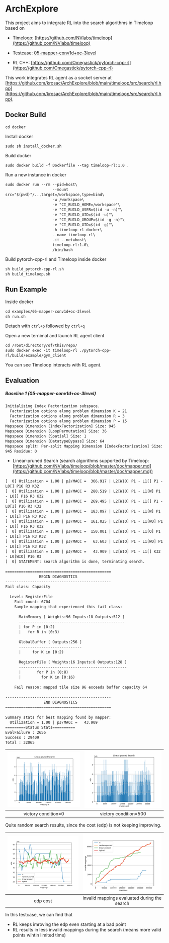 # ArchExplore

This project aims to integrate RL into the search algorithms in Timeloop based on

* Timeloop: [https://github.com/NVlabs/timeloop](https://github.com/NVlabs/timeloop)

* Testcase: [05-mapper-conv1d+oc-3level](https://github.com/Accelergy-Project/timeloop-accelergy-exercises/tree/master/exercises/timeloop/05-mapper-conv1d%2Boc-3level)

* RL C++: [https://github.com/Omegastick/pytorch-cpp-rl](https://github.com/Omegastick/pytorch-cpp-rl)

This work integrates RL agent as a socket server at [https://github.com/krosac/ArchExplore/blob/main/timeloop/src/search/rl.hpp](https://github.com/krosac/ArchExplore/blob/main/timeloop/src/search/rl.hpp).

## Docker Build
```
cd docker
```
Install docker
```
sudo sh install_docker.sh
```
Build docker
```
sudo docker build -f Dockerfile --tag timeloop-rl:1.0 .
```
Run a new instance in docker 
```
sudo docker run --rm --pid=host\
                     --mount src="$(pwd)"/..,target=/workspace,type=bind\
                     -w /workspace\
                     -e "CI_BUILD_HOME=/workspace"\
                     -e "CI_BUILD_USER=$(id -u -n)"\
                     -e "CI_BUILD_UID=$(id -u)"\
                     -e "CI_BUILD_GROUP=$(id -g -n)"\
                     -e "CI_BUILD_GID=$(id -g)"\
                     -h timeloop-rl-docker\
                     --name timeloop-rl\
                     -it --net=host\
                     timeloop-rl:1.0\
                     /bin/bash
```
Build pytorch-cpp-rl and Timeloop inside docker
```
sh build_pytorch-cpp-rl.sh
sh build_timeloop.sh
```

## Run Example
Inside docker
```
cd examples/05-mapper-conv1d+oc-3level
sh run.sh
```
Detach with ``ctrl+p`` followed by ``ctrl+q``

Open a new ternimal and launch RL agent client
```
cd /root/directory/of/this/repo/
sudo docker exec -it timeloop-rl ./pytorch-cpp-rl/build/example/gym_client
```
You can see Timeloop interacts with RL agent.

## Evaluation

##### Baseline 1 (05-mapper-conv1d+oc-3level)
```
Initializing Index Factorization subspace.
  Factorization options along problem dimension K = 21
  Factorization options along problem dimension R = 3
  Factorization options along problem dimension P = 15
Mapspace Dimension [IndexFactorization] Size: 945
Mapspace Dimension [LoopPermutation] Size: 36
Mapspace Dimension [Spatial] Size: 1
Mapspace Dimension [DatatypeBypass] Size: 64
Mapspace split! Per-split Mapping Dimension [IndexFactorization] Size: 945 Residue: 0
```

* Linear-pruned Search (search algorithms supported by Timeloop: [https://github.com/NVlabs/timeloop/blob/master/doc/mapper.md](https://github.com/NVlabs/timeloop/blob/master/doc/mapper.md))

```
[  0] Utilization = 1.00 | pJ/MACC =  366.917 | L2[WIO] P1 - L1[] P1 - L0[] P16 R3 K32
[  0] Utilization = 1.00 | pJ/MACC =  280.519 | L2[WIO] P1 - L1[W] P1 - L0[] P16 R3 K32
[  0] Utilization = 1.00 | pJ/MACC =  269.495 | L2[WIO] P1 - L1[] P1 - L0[I] P16 R3 K32
[  0] Utilization = 1.00 | pJ/MACC =  183.097 | L2[WIO] P1 - L1[W] P1 - L0[I] P16 R3 K32
[  0] Utilization = 1.00 | pJ/MACC =  161.025 | L2[WIO] P1 - L1[WO] P1 - L0[] P16 R3 K32
[  0] Utilization = 1.00 | pJ/MACC =  150.001 | L2[WIO] P1 - L1[O] P1 - L0[I] P16 R3 K32
[  0] Utilization = 1.00 | pJ/MACC =   63.603 | L2[WIO] P1 - L1[WO] P1 - L0[I] P16 R3 K32
[  0] Utilization = 1.00 | pJ/MACC =   43.909 | L2[WIO] P1 - L1[] K32 - L0[WIO] P16 R3
[  0] STATEMENT: search algorithm is done, terminating search.

===============================================
               BEGIN DIAGNOSTICS
-----------------------------------------------
Fail class: Capacity

  Level: RegisterFile
    Fail count: 6704
    Sample mapping that experienced this fail class:

      MainMemory [ Weights:96 Inputs:18 Outputs:512 ]
      -----------------------------------------------
      | for P in [0:2)
      |   for R in [0:3)

      GlobalBuffer [ Outputs:256 ]
      ----------------------------
      |     for K in [0:2)

      RegisterFile [ Weights:16 Inputs:8 Outputs:128 ]
      ------------------------------------------------
      |       for P in [0:8)
      |         for K in [0:16)

    Fail reason: mapped tile size 96 exceeds buffer capacity 64

-----------------------------------------------
                 END DIAGNOSTICS
===============================================

Summary stats for best mapping found by mapper:
  Utilization = 1.00 | pJ/MACC =   43.909
=========Status Stats==========
EvalFailure : 2656
Success : 29409
Total : 32065

```
|![](https://github.com/krosac/ArchExplore/blob/main/images/linear-pruned.png)|![](https://github.com/krosac/ArchExplore/blob/main/images/linear-pruned_vc500.png)|
|:--:|:--:|
|victory condition=0|victory condition=500|

Quite random search results, since the cost (edp) is not keeping improving.

|![](https://github.com/krosac/ArchExplore/blob/main/images/05-cost.png)|![](https://github.com/krosac/ArchExplore/blob/main/images/05-invalids.png)|
|:--:|:--:|
|edp cost|invalid mappings evaluated during the search|

In this testcase, we can find that 
* RL keeps imroving the edp even starting at a bad point
* RL results in less invalid mappings during the search (means more valid points wihtin limited time)


